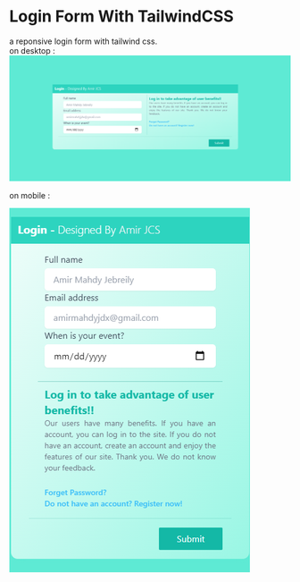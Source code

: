 # Login Form With TailwindCSS
a reponsive login form with tailwind css.  
on desktop :  
![responsivetailwindcssloginform](/assets/img/Desktop.png "Desktop responsive")
  
on mobile :  

![responsivetailwindcssloginform](/assets/img/Mobile.png "Mobile responsive")  



